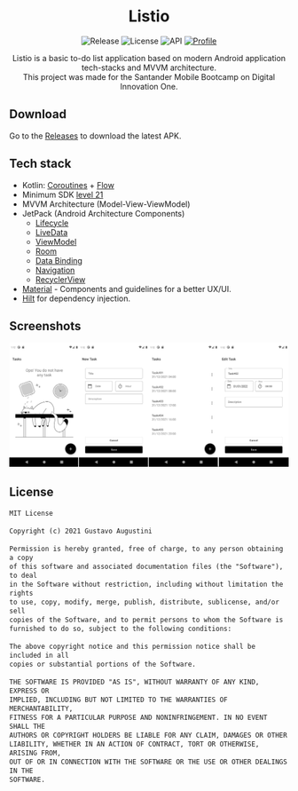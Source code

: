 <h1 align="center">Listio</h1>


<p align="center">
  <img alt="Release" src="https://img.shields.io/github/v/release/gaugustini/listio"/>
  <img alt="License" src="https://img.shields.io/github/license/gaugustini/listio"/>
  <img alt="API" src="https://img.shields.io/badge/API-21%2B-brightgreen"/>
  <a href="https://github.com/gaugustini"><img alt="Profile" src="https://img.shields.io/badge/-gaugustini-blue?logo=github"/></a> 
</p>


<p align="center">
Listio is a basic to-do list application based on modern Android application tech-stacks and MVVM architecture.<br>
This project was made for the Santander Mobile Bootcamp on Digital Innovation One.
</p>


## Download
Go to the [Releases](https://github.com/gaugustini/listio/releases) to download the latest APK.


## Tech stack
* Kotlin: [Coroutines](https://kotlinlang.org/docs/coroutines-overview.html) + [Flow](https://kotlinlang.org/docs/flow.html)
* Minimum SDK [level 21](https://developer.android.com/studio/releases/platforms#5.0)
* MVVM Architecture (Model-View-ViewModel)
* JetPack (Android Architecture Components)
  * [Lifecycle](https://developer.android.com/topic/libraries/architecture/lifecycle)
  * [LiveData](https://developer.android.com/topic/libraries/architecture/livedata)
  * [ViewModel](https://developer.android.com/topic/libraries/architecture/viewmodel)
  * [Room](https://developer.android.com/topic/libraries/architecture/room)
  * [Data Binding](https://developer.android.com/topic/libraries/data-binding)
  * [Navigation](https://developer.android.com/guide/navigation)
  * [RecyclerView](https://developer.android.com/guide/topics/ui/layout/recyclerview)
* [Material](https://www.material.io/) - Components and guidelines for a better UX/UI.
* [Hilt](https://dagger.dev/hilt/) for dependency injection.


## Screenshots
<p align="center">
<img src="/screenshots/listio.png"/>
</p>


## License
```
MIT License

Copyright (c) 2021 Gustavo Augustini

Permission is hereby granted, free of charge, to any person obtaining a copy
of this software and associated documentation files (the "Software"), to deal
in the Software without restriction, including without limitation the rights
to use, copy, modify, merge, publish, distribute, sublicense, and/or sell
copies of the Software, and to permit persons to whom the Software is
furnished to do so, subject to the following conditions:

The above copyright notice and this permission notice shall be included in all
copies or substantial portions of the Software.

THE SOFTWARE IS PROVIDED "AS IS", WITHOUT WARRANTY OF ANY KIND, EXPRESS OR
IMPLIED, INCLUDING BUT NOT LIMITED TO THE WARRANTIES OF MERCHANTABILITY,
FITNESS FOR A PARTICULAR PURPOSE AND NONINFRINGEMENT. IN NO EVENT SHALL THE
AUTHORS OR COPYRIGHT HOLDERS BE LIABLE FOR ANY CLAIM, DAMAGES OR OTHER
LIABILITY, WHETHER IN AN ACTION OF CONTRACT, TORT OR OTHERWISE, ARISING FROM,
OUT OF OR IN CONNECTION WITH THE SOFTWARE OR THE USE OR OTHER DEALINGS IN THE
SOFTWARE.
```